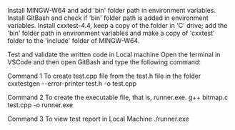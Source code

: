 Install MINGW-W64 and add 'bin' folder path in environment variables.
Install GitBash and check if 'bin' folder path is added in environment variables.
Install cxxtest-4.4, keep a copy of the folder in 'C' drive; add the 'bin' folder path in environment variables and make a copy of 'cxxtest' folder to the 'include' folder of MINGW-W64.



Test and validate the written code in Local machine
Open the terminal in VSCode and then open GitBash and type the following command:

Command 1 To create test.cpp file from the test.h file in the folder 
  cxxtestgen --error-printer test.h -o test.cpp 

Command 2 To create the executable file, that is, runner.exe.
  g++ bitmap.c test.cpp -o runner.exe

Command 3 To view test report in Local Machine
  ./runner.exe 
